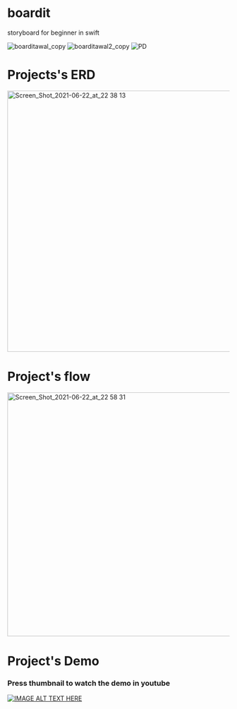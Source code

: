# boardit
storyboard for beginner in swift

![boarditawal_copy](https://user-images.githubusercontent.com/41385867/139180270-47f9c448-2b33-401d-ae68-8aaf561e01d9.jpg)
![boarditawal2_copy](https://user-images.githubusercontent.com/41385867/139180333-cf18a4d3-b7c5-431d-b4fb-52ebe90ce83f.jpg)
![PD](https://user-images.githubusercontent.com/41385867/139180375-6f901fc9-42b7-4677-8e4e-96ebbb856b1b.jpg)

# Projects's ERD
<img width="591" alt="Screen_Shot_2021-06-22_at_22 38 13" src="https://user-images.githubusercontent.com/41385867/139180472-f28faf34-7259-40ac-a54c-f3095adee6ad.png">

# Project's flow
<img width="552" alt="Screen_Shot_2021-06-22_at_22 58 31" src="https://user-images.githubusercontent.com/41385867/139180531-420c8b65-8fae-420c-8064-12f42131c089.png">

# Project's Demo
### Press thumbnail to watch the demo in youtube
[![IMAGE ALT TEXT HERE](https://img.youtube.com/vi/8wy_HpMr_AY/0.jpg)](https://www.youtube.com/watch?v=8wy_HpMr_AY)
